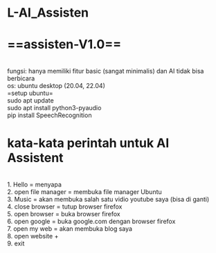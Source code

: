 # L-AI_Assisten

# ==assisten-V1.0==
<br>
fungsi: hanya memiliki fitur basic (sangat minimalis) dan AI tidak bisa berbicara
<br>
os: ubuntu desktop (20.04, 22.04)
<br>
=setup ubuntu=
<br>
sudo apt update
<br>
sudo apt install python3-pyaudio
<br>
pip install SpeechRecognition
<br>

# kata-kata perintah untuk AI Assistent
<br>
1. Hello = menyapa
<br>
2. open file manager = membuka file manager Ubuntu
<br>
3. Music = akan membuka salah satu vidio youtube saya (bisa di ganti)
<br>
4. close browser = tutup browser firefox
<br>
5. open browser = buka browser firefox
<br>
6. open google = buka google.com dengan browser firefox
<br>
7. open my web = akan membuka blog saya 
<br>
8. open website + <url>
<br>
9. exit
<br>


